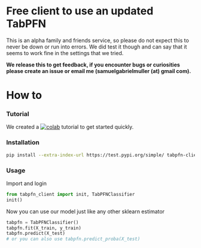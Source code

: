 # Free client to use an updated TabPFN

This is an alpha family and friends service, so please do not expect this to never be down or run into errors.
We did test it though and can say that it seems to work fine in the settings that we tried.

**We release this to get feedback, if you encounter bugs or curiosities please create an issue or email me (samuelgabrielmuller (at) gmail com).**


# How to

### Tutorial

We created a [![colab](https://colab.research.google.com/assets/colab-badge.svg)](https://colab.research.google.com/gist/liam-sbhoo/a78a0fab40d8940c218cf2dc3b4f2bf8/tabpfndemo.ipynb)
tutorial to get started quickly.

### Installation

```bash
pip install --extra-index-url https://test.pypi.org/simple/ tabpfn-client
```

### Usage

Import and login
```python
from tabpfn_client import init, TabPFNClassifier
init()
```

Now you can use our model just like any other sklearn estimator
```python
tabpfn = TabPFNClassifier()
tabpfn.fit(X_train, y_train)
tabpfn.predict(X_test)
# or you can also use tabpfn.predict_proba(X_test)
```
